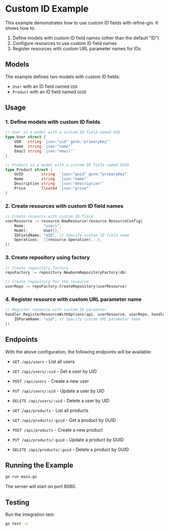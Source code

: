 # Custom ID Example

This example demonstrates how to use custom ID fields with refine-gin. It shows how to:

1. Define models with custom ID field names (other than the default "ID")
2. Configure resources to use custom ID field names
3. Register resources with custom URL parameter names for IDs

## Models

The example defines two models with custom ID fields:

- `User` with an ID field named `UID`
- `Product` with an ID field named `GUID`

## Usage

### 1. Define models with custom ID fields

```go
// User is a model with a custom ID field named UID
type User struct {
    UID   string `json:"uid" gorm:"primaryKey"`
    Name  string `json:"name"`
    Email string `json:"email"`
}

// Product is a model with a custom ID field named GUID
type Product struct {
    GUID        string  `json:"guid" gorm:"primaryKey"`
    Name        string  `json:"name"`
    Description string  `json:"description"`
    Price       float64 `json:"price"`
}
```

### 2. Create resources with custom ID field names

```go
// Create resource with custom ID field
userResource := resource.NewResource(resource.ResourceConfig{
    Name:        "users",
    Model:       User{},
    IDFieldName: "UID", // Specify custom ID field name
    Operations:  []resource.Operation{...},
})
```

### 3. Create repository using factory

```go
// Create repository factory
repoFactory := repository.NewGormRepositoryFactory(db)

// Create repository for the resource
userRepo := repoFactory.CreateRepository(userResource)
```

### 4. Register resource with custom URL parameter name

```go
// Register resource with custom ID parameter
handler.RegisterResourceWithOptions(api, userResource, userRepo, handler.RegisterOptions{
    IDParamName: "uid", // Specify custom URL parameter name
})
```

## Endpoints

With the above configuration, the following endpoints will be available:

- `GET /api/users` - List all users
- `GET /api/users/:uid` - Get a user by UID
- `POST /api/users` - Create a new user
- `PUT /api/users/:uid` - Update a user by UID
- `DELETE /api/users/:uid` - Delete a user by UID

- `GET /api/products` - List all products
- `GET /api/products/:guid` - Get a product by GUID
- `POST /api/products` - Create a new product
- `PUT /api/products/:guid` - Update a product by GUID
- `DELETE /api/products/:guid` - Delete a product by GUID

## Running the Example

```bash
go run main.go
```

The server will start on port 8080.

## Testing

Run the integration test:

```bash
go test -v
``` 